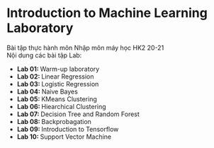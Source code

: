 # Introduction to Machine Learning Laboratory
Bài tập thực hành môn Nhập môn máy học HK2 20-21 <br/>
Nội dung các bài tập Lab:
<ul>
  <li> <b> Lab 01: </b> Warm-up laboratory </li>
  <li> <b> Lab 02: </b> Linear Regression </li>
  <li> <b> Lab 03: </b> Logistic Regression </li>
  <li> <b> Lab 04: </b> Naive Bayes </li>
  <li> <b> Lab 05: </b> KMeans Clustering </li>
  <li> <b> Lab 06: </b> Hiearchical Clustering </li>
  <li> <b> Lab 07: </b> Decision Tree and Random Forest </li>
  <li> <b> Lab 08: </b> Backprobagation </li>
  <li> <b> Lab 09: </b> Introduction to Tensorflow </li>
  <li> <b> Lab 10: </b> Support Vector Machine </li>
</ul>
